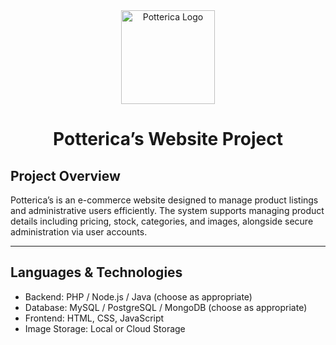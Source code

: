 <div align="center">
<img src="logo%20signature%20(1).png" alt="Potterica Logo" width="150" />
  <h1>Potterica’s Website Project</h1>
</div>

## Project Overview  
Potterica’s is an e-commerce website designed to manage product listings and administrative users efficiently. The system supports managing product details including pricing, stock, categories, and images, alongside secure administration via user accounts.

---

## Languages & Technologies  
- Backend: PHP / Node.js / Java (choose as appropriate)  
- Database: MySQL / PostgreSQL / MongoDB (choose as appropriate)  
- Frontend: HTML, CSS, JavaScript  
- Image Storage: Local or Cloud Storage
